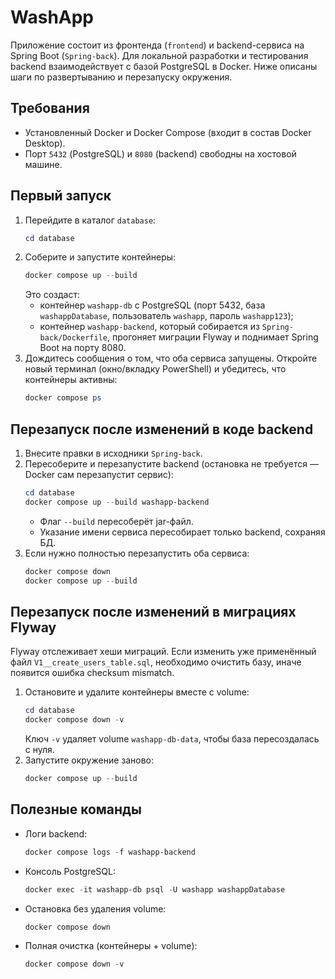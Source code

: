 # WashApp

Приложение состоит из фронтенда (`frontend`) и backend-сервиса на Spring Boot (`Spring-back`). Для локальной разработки и тестирования backend взаимодействует с базой PostgreSQL в Docker. Ниже описаны шаги по развертыванию и перезапуску окружения.

## Требования

- Установленный Docker и Docker Compose (входит в состав Docker Desktop).
- Порт `5432` (PostgreSQL) и `8080` (backend) свободны на хостовой машине.

## Первый запуск

1. Перейдите в каталог `database`:
   ```powershell
   cd database
   ```
2. Соберите и запустите контейнеры:
   ```powershell
   docker compose up --build
   ```
   Это создаст:
   - контейнер `washapp-db` с PostgreSQL (порт 5432, база `washappDatabase`, пользователь `washapp`, пароль `washapp123`);
   - контейнер `washapp-backend`, который собирается из `Spring-back/Dockerfile`, прогоняет миграции Flyway и поднимает Spring Boot на порту 8080.
3. Дождитесь сообщения о том, что оба сервиса запущены. Откройте новый терминал (окно/вкладку PowerShell) и убедитесь, что контейнеры активны:
   ```powershell
   docker compose ps
   ```

## Перезапуск после изменений в коде backend

1. Внесите правки в исходники `Spring-back`.
2. Пересоберите и перезапустите backend (остановка не требуется — Docker сам перезапустит сервис):
   ```powershell
   cd database
   docker compose up --build washapp-backend
   ```
   - Флаг `--build` пересоберёт jar-файл.
   - Указание имени сервиса пересобирает только backend, сохраняя БД.
3. Если нужно полностью перезапустить оба сервиса:
   ```powershell
   docker compose down
   docker compose up --build
   ```

## Перезапуск после изменений в миграциях Flyway

Flyway отслеживает хеши миграций. Если изменить уже применённый файл `V1__create_users_table.sql`, необходимо очистить базу, иначе появится ошибка checksum mismatch.

1. Остановите и удалите контейнеры вместе с volume:
   ```powershell
   cd database
   docker compose down -v
   ```
   Ключ `-v` удаляет volume `washapp-db-data`, чтобы база пересоздалась с нуля.
2. Запустите окружение заново:
   ```powershell
   docker compose up --build
   ```

## Полезные команды

- Логи backend:
  ```powershell
  docker compose logs -f washapp-backend
  ```
- Консоль PostgreSQL:
  ```powershell
  docker exec -it washapp-db psql -U washapp washappDatabase
  ```
- Остановка без удаления volume:
  ```powershell
  docker compose down
  ```
- Полная очистка (контейнеры + volume):
  ```powershell
  docker compose down -v
  ```
